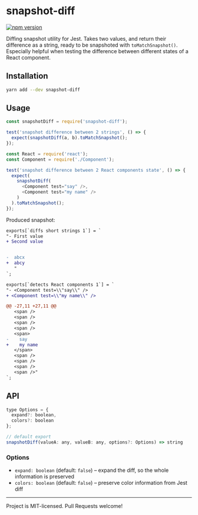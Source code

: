 # snapshot-diff
[![npm version](https://badge.fury.io/js/snapshot-diff.svg)](https://badge.fury.io/js/snapshot-diff)

Diffing snapshot utility for Jest. Takes two values, and return their difference as a string, ready to be snapshoted with `toMatchSnapshot()`.
Especially helpful when testing the difference between different states of a React component.

## Installation
```bash
yarn add --dev snapshot-diff
```

## Usage

```js
const snapshotDiff = require('snapshot-diff');

test('snapshot difference between 2 strings', () => {
  expect(snapshotDiff(a, b).toMatchSnapshot();
});

const React = require('react');
const Component = require('./Component');

test('snapshot difference between 2 React components state', () => {
  expect(
    snapshotDiff(
      <Component test="say" />,
      <Component test="my name" />
    )
  ).toMatchSnapshot();
});
```

Produced snapshot:
```diff
exports[`diffs short strings 1`] = `
"- First value
+ Second value


-  abcx
+  abcy
   "
`;

exports[`detects React components 1`] = `
"- <Component test=\\"say\\" />
+ <Component test=\\"my name\\" />

@@ -27,11 +27,11 @@
   <span />
   <span />
   <span />
   <span />
   <span>
-    say
+    my name
   </span>
   <span />
   <span />
   <span />
   <span />"
`;
```

## API

```js
type Options = {
  expand?: boolean,
  colors?: boolean
};

// default export
snapshotDiff(valueA: any, valueB: any, options?: Options) => string
```

### Options
* `expand: boolean` (default: `false`) – expand the diff, so the whole information is preserved
* `colors: boolean` (default: `false`) – preserve color information from Jest diff

---

Project is MIT-licensed. Pull Requests welcome!
